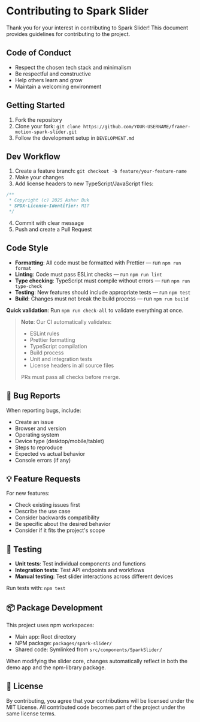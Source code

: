 # Contributing to Spark Slider

Thank you for your interest in contributing to Spark Slider! This document provides guidelines for contributing to the project.

## Code of Conduct

- Respect the chosen tech stack and minimalism
- Be respectful and constructive
- Help others learn and grow
- Maintain a welcoming environment

## Getting Started

1. Fork the repository
2. Clone your fork: `git clone https://github.com/YOUR-USERNAME/framer-motion-spark-slider.git`
3. Follow the development setup in `DEVELOPMENT.md`

## Dev Workflow

1. Create a feature branch: `git checkout -b feature/your-feature-name`
2. Make your changes
3. Add license headers to new TypeScript/JavaScript files:

```typescript
/**
 * Copyright (c) 2025 Asher Buk
 * SPDX-License-Identifier: MIT
 */
```

4. Commit with clear message
5. Push and create a Pull Request

## Code Style

- **Formatting**: All code must be formatted with Prettier — run `npm run format`
- **Linting**: Code must pass ESLint checks — run `npm run lint`
- **Type checking**: TypeScript must compile without errors — run `npm run type-check`
- **Testing**: New features should include appropriate tests — run `npm test`
- **Build**: Changes must not break the build process — run `npm run build`

**Quick validation**: Run `npm run check-all` to validate everything at once.

> **Note**: Our CI automatically validates:
>
> - ESLint rules
> - Prettier formatting
> - TypeScript compilation
> - Build process
> - Unit and integration tests
> - License headers in all source files
>
> PRs must pass all checks before merge.

## 🐛 Bug Reports

When reporting bugs, include:

- Create an issue
- Browser and version
- Operating system
- Device type (desktop/mobile/tablet)
- Steps to reproduce
- Expected vs actual behavior
- Console errors (if any)

## 💡 Feature Requests

For new features:

- Check existing issues first
- Describe the use case
- Consider backwards compatibility
- Be specific about the desired behavior
- Consider if it fits the project's scope

## 🧪 Testing

- **Unit tests**: Test individual components and functions
- **Integration tests**: Test API endpoints and workflows
- **Manual testing**: Test slider interactions across different devices

Run tests with: `npm test`

## 📦 Package Development

This project uses npm workspaces:

- Main app: Root directory
- NPM package: `packages/spark-slider/`
- Shared code: Symlinked from `src/components/SparkSlider/`

When modifying the slider core, changes automatically reflect in both the demo app and the npm-library package.

## 📜 License

By contributing, you agree that your contributions will be licensed under the MIT License. All contributed code becomes part of the project under the same license terms.
